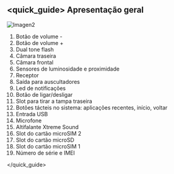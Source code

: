 ## <quick_guide> Apresentação geral

![Imagen2](http://static.energysistem.com/images/manuals/42689/576aa0190d178.jpg)

1. Botão de volume -
2. Botão de volume +
3. Dual tone flash
4. Câmara traseira
5. Câmara frontal
6. Sensores de luminosidade e proximidade
7. Receptor
8. Saída para auscultadores
9. Led de notificações
10. Botão de ligar/desligar
11. Slot para tirar a tampa traseira
12. Botões tácteis no sistema: aplicações recentes, início, voltar
13. Entrada USB
14. Microfone
15. Altifalante Xtreme Sound
16. Slot do cartão microSIM 2
17. Slot do cartão microSD
18. Slot do cartão microSIM 1
19. Número de série e IMEI


</quick_guide>

